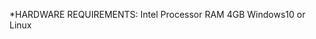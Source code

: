 *HARDWARE REQUIREMENTS:
             Intel Processor
             RAM 4GB
             Windows10 or Linux
